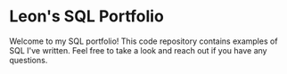 # Leon's SQL Portfolio

Welcome to my SQL portfolio! This code repository contains examples of SQL I've written. Feel free to take a look and reach out if you have any questions.
